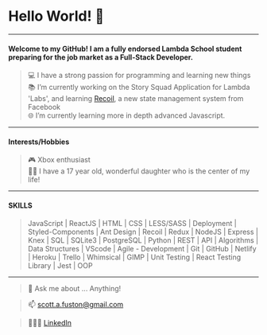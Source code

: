 # Hello World! 👋
---
  #### Welcome to my GitHub! I am a fully endorsed Lambda School student preparing for the job market as a Full-Stack Developer.
  > 💻 I have a strong passion for programming and learning new things<br>
   📚 I’m currently working on the Story Squad Application for Lambda 'Labs', and learning [Recoil](https://recoiljs.org/), a new state management system from Facebook<br>
   🌐 I’m currently learning more in depth advanced Javascript.
---
#### Interests/Hobbies
  >  🎮 Xbox enthusiast<br>
    👱‍♀️ I have a 17 year old, wonderful daughter who is the center of my life!
---
#### SKILLS
>JavaScript | ReactJS | HTML | CSS | LESS/SASS | Deployment | Styled-Components | Ant Design | Recoil | Redux | NodeJS | Express | Knex | SQL | SQLite3 | PostgreSQL | Python | REST | API | Algorithms | Data Structures | VScode | Agile - Development | Git | GitHub | Netlify | Heroku | Trello | Whimsical | GIMP | Unit Testing | React Testing Library | Jest | OOP
---
> 💬 Ask me about ... Anything!

> 📫 [scott.a.fuston@gmail.com](scott.a.fuston@gmail.com)
    
> 🙋🏽‍♂️ [LinkedIn](https://www.linkedin.com/in/scott-fuston/)
